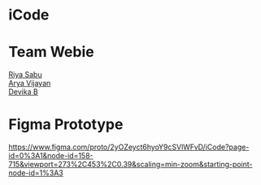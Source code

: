 # iCode
# Team Webie
<a href="https://github.com/riya461">Riya Sabu</a> <br>
<a href="https://github.com/AryaV14">Arya Vijayan</a> <br>
<a href="https://github.com/dev221b">Devika B</a> <br>
# Figma Prototype
https://www.figma.com/proto/2yOZeyct6hyoY9cSVlWFvD/iCode?page-id=0%3A1&node-id=158-715&viewport=273%2C453%2C0.39&scaling=min-zoom&starting-point-node-id=1%3A3

